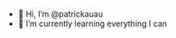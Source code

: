 - 👋 Hi, I’m @patrickauau
- 🌱 I’m currently learning everything I can

<!---
patrickauau/patrickauau is a ✨ special ✨ repository because its `README.md` (this file) appears on your GitHub profile.
You can click the Preview link to take a look at your changes.
--->

